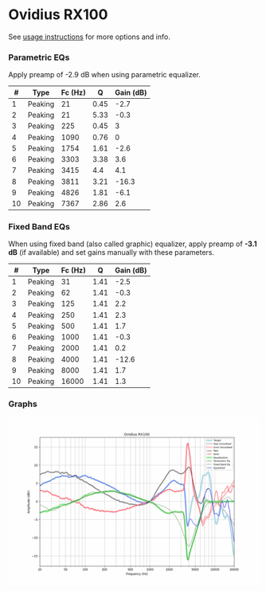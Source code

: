 # Ovidius RX100
See [usage instructions](https://github.com/jaakkopasanen/AutoEq#usage) for more options and info.

### Parametric EQs
Apply preamp of -2.9 dB when using parametric equalizer.

|   # | Type    |   Fc (Hz) |    Q |   Gain (dB) |
|-----|---------|-----------|------|-------------|
|   1 | Peaking |        21 | 0.45 |        -2.7 |
|   2 | Peaking |        21 | 5.33 |        -0.3 |
|   3 | Peaking |       225 | 0.45 |         3   |
|   4 | Peaking |      1090 | 0.76 |         0   |
|   5 | Peaking |      1754 | 1.61 |        -2.6 |
|   6 | Peaking |      3303 | 3.38 |         3.6 |
|   7 | Peaking |      3415 | 4.4  |         4.1 |
|   8 | Peaking |      3811 | 3.21 |       -16.3 |
|   9 | Peaking |      4826 | 1.81 |        -6.1 |
|  10 | Peaking |      7367 | 2.86 |         2.6 |

### Fixed Band EQs
When using fixed band (also called graphic) equalizer, apply preamp of **-3.1 dB** (if available) and set gains manually with these parameters.

|   # | Type    |   Fc (Hz) |    Q |   Gain (dB) |
|-----|---------|-----------|------|-------------|
|   1 | Peaking |        31 | 1.41 |        -2.5 |
|   2 | Peaking |        62 | 1.41 |        -0.3 |
|   3 | Peaking |       125 | 1.41 |         2.2 |
|   4 | Peaking |       250 | 1.41 |         2.3 |
|   5 | Peaking |       500 | 1.41 |         1.7 |
|   6 | Peaking |      1000 | 1.41 |        -0.3 |
|   7 | Peaking |      2000 | 1.41 |         0.2 |
|   8 | Peaking |      4000 | 1.41 |       -12.6 |
|   9 | Peaking |      8000 | 1.41 |         1.7 |
|  10 | Peaking |     16000 | 1.41 |         1.3 |

### Graphs
![](./Ovidius%20RX100.png)

